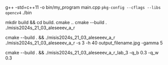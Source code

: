 g++ -std=c++11 -o bin/my_program main.cpp `pkg-config --cflags --libs opencv4`
./bin

mkdir build && cd build.
cmake ..
cmake --build .
./misis2024s_21_03_aleseeev_a_r

cmake --build . && ./misis2024s_21_03_aleseeev_a_r
./misis2024s_21_03_aleseeev_a_r -s 3 -h 40 output_filename.jpg -gamma 5

cmake --build . && ./misis2024s_21_03_aleseeev_a_r_lab_3 -q_b 0.3 -q_w 0.3